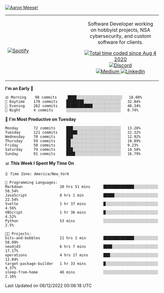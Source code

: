 [![Aaron Meese!](https://user-images.githubusercontent.com/17814535/88975338-a2aabf00-d27f-11ea-963f-8a19608716b4.png)](https://github.com/ajmeese7/readme-ascii "README ASCII")

<!-- Modified from project here: https://github.com/novatorem/novatorem -->
<table width="100%">
  <tr>
  <td width="50%">

&nbsp; <br> [![Spotify](https://ajmeese7.vercel.app/api/spotify)](https://open.spotify.com/user/ajmeese)

  </td>
  <td width="50%">
    <p align="center">
    Software Developer working on hobbyist projects, NSA cybersecurity, and custom software for clients.
    </p>
    <p align="center">
      <a href="https://wakatime.com/@f726891d-3b02-46cd-9b60-e8c59f9e2b14">
        <img src="https://wakatime.com/badge/user/f726891d-3b02-46cd-9b60-e8c59f9e2b14.svg" alt="Total time coded since Aug 4 2020" title="WakaTime" />
      </a>
      <a href="http://link.aaronmeese.com/discord">
        <img src="https://img.shields.io/badge/discord-ajmeese7%234835-369?style=flat-square&logo=discord&logoColor=white&color=purple" alt="Discord" title="Discord">
      </a>
      <br />
      <a href="https://link.aaronmeese.com/medium">
        <img src="https://img.shields.io/badge/medium-ajmeese7-1DB954?style=flat-square&logo=medium&logoColor=white" alt="Medium" title="Medium">
      </a>
      <a href="https://link.aaronmeese.com/linkedin">
        <img src="https://img.shields.io/badge/linkedIn-aaronmeese-1DB954?style=flat-square&logo=linkedin&logoColor=white&color=blue" alt="LinkedIn" title="LinkedIn">
      </a>
    </p>
  </td>

</table>

[//]: <> (The `&nbsp;` is to have Aphelion take up more space)

<!--START_SECTION:waka-->
**I'm an Early 🐤** 

```text
🌞 Morning    98 commits     ████░░░░░░░░░░░░░░░░░░░░░   18.08% 
🌆 Daytime    178 commits    ████████░░░░░░░░░░░░░░░░░   32.84% 
🌃 Evening    262 commits    ████████████░░░░░░░░░░░░░   48.34% 
🌙 Night      4 commits      ░░░░░░░░░░░░░░░░░░░░░░░░░   0.74%

```
📅 **I'm Most Productive on Tuesday** 

```text
Monday       72 commits     ███░░░░░░░░░░░░░░░░░░░░░░   13.28% 
Tuesday      121 commits    █████░░░░░░░░░░░░░░░░░░░░   22.32% 
Wednesday    70 commits     ███░░░░░░░░░░░░░░░░░░░░░░   12.92% 
Thursday     59 commits     ██░░░░░░░░░░░░░░░░░░░░░░░   10.89% 
Friday       50 commits     ██░░░░░░░░░░░░░░░░░░░░░░░   9.23% 
Saturday     79 commits     ███░░░░░░░░░░░░░░░░░░░░░░   14.58% 
Sunday       91 commits     ████░░░░░░░░░░░░░░░░░░░░░   16.79%

```


📊 **This Week I Spent My Time On** 

```text
⌚︎ Time Zone: America/New_York

💬 Programming Languages: 
Markdown                 20 hrs 51 mins      ██████████████░░░░░░░░░░░   58.54% 
JavaScript               8 hrs 1 min         █████░░░░░░░░░░░░░░░░░░░░   22.54% 
Svelte                   1 hr 37 mins        █░░░░░░░░░░░░░░░░░░░░░░░░   4.56% 
VBScript                 1 hr 36 mins        █░░░░░░░░░░░░░░░░░░░░░░░░   4.52% 
Python                   53 mins             ░░░░░░░░░░░░░░░░░░░░░░░░░   2.5%

🐱‍💻 Projects: 
bits-and-bobbles         21 hrs 1 min        ██████████████░░░░░░░░░░░   58.99% 
neo4jd3                  6 hrs 7 mins        ████░░░░░░░░░░░░░░░░░░░░░   17.17% 
operations               4 hrs 17 mins       ███░░░░░░░░░░░░░░░░░░░░░░   12.04% 
target-package-builder   1 hr 33 mins        █░░░░░░░░░░░░░░░░░░░░░░░░   4.37% 
sleep-from-home          46 mins             ░░░░░░░░░░░░░░░░░░░░░░░░░   2.16%

```


 Last Updated on 06/12/2022 00:06:18 UTC
<!--END_SECTION:waka-->

